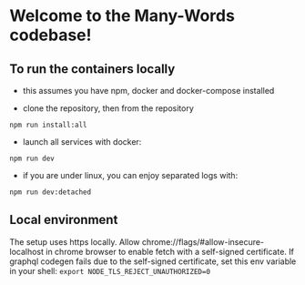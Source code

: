 # Welcome to the Many-Words codebase!

## To run the containers locally
- this assumes you have npm, docker and docker-compose installed

- clone the repository, then from the repository

`npm run install:all`

- launch all services with docker:

`npm run dev`

- if you are under linux, you can enjoy separated logs with:

`npm run dev:detached`

## Local environment
The setup uses https locally. Allow chrome://flags/#allow-insecure-localhost in chrome browser to enable fetch with a self-signed certificate.
If graphql codegen fails due to the self-signed certificate, set this env variable in your shell: `export NODE_TLS_REJECT_UNAUTHORIZED=0`

